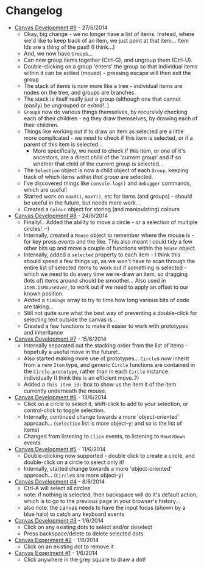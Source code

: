 # Changelog

- [Canvas Development #9](https://github.com/DaveThw/canvas-experiments/blob/bbc7605776ff03e0505b82155f3eb309e8eb4481/index.html) - 27/6/2014
    - Okay, big change - we no longer have a list of items.  Instead, where we'd like to keep track of an item, we just point at that item...  Item Ids are a thing of the past! (I think...)
    - And, we now have `Group`s...
    - Can now group items together (Ctrl-G), and ungroup them (Ctrl-U).
    - Double-clicking on a group 'enters' the group so that individual items within it can be edited (moved) - pressing escape will then exit the group
    - The stack of items is now more like a tree - individual items are nodes on the tree, and groups are branches.
    - The stack is itself really just a group (although one that cannot (easily) be ungrouped or exited!..)
    - `Group`s now do various things themselves, by recursivly checking each of their children - eg they draw themselves, by drawing each of their children.
    - Things like working out if to draw an item as selected are a little more complicated - we need to check if this item is selected, or if a parent of this item is selected...
        - More specifically, we need to check if this item, or one of it's ancestors, are a direct child of the 'current group' and if so whether that child of the current group is selected...
    - The `Selection` object is now a child object of each `Group`, keeping track of which items *within that group* are selected.
    - I've discovered things like `console.log()` and `debugger` commands, which are useful!
    - Started work on `maxX()`, `maxY()`, etc for items (and groups) - should be useful in the future, but needs more work...
    - Created a `Colour` object for storing (and manipulating) colours 
- [Canvas Development #8](https://github.com/DaveThw/canvas-experiments/blob/77c64a4b19f0fc624d3163f27eaf62e65dae66bb/index.html) - 24/6/2014
    - Finally!.. Added the ability to move a circle - or a selection of multiple circles! :-)
    - Internally, created a `Mouse` object to remember where the mouse is - for key press events and the like.  This also meant I could tidy a few other bits up and move a couple of functions within the `Mouse` object.
    - Internally, added a `selected` property to each item - I think this should speed a few things up, as we won't have to scan through the entire list of selected items to work out if something is selected - which we need to do every time we re-draw an item, so dragging (lots of) items around should be smoother...  Also used in `Item.isMouseOver`, to work out if we need to apply an offset to our known position.
    - Added a `timings` array to try to time how long various bits of code are taking...
    - Still not quite sure what the best way of preventing a double-click for selecting text outside the canvas is...
    - Created a few functions to make it easier to work with prototypes and inheritance
- [Canvas Development #7](https://github.com/DaveThw/canvas-experiments/blob/e28f1cd12df864fb58897a035515f40fcbd06c00/index.html) - 15/6/2014
    - Internally separated out the stacking order from the list of items - hopefully a useful move in the future!..
    - Also started making more use of prototypes... `Circle`s now inherit from a new `Item` type, and generic `Circle` functions are contained in the `Circle.prototype`, rather than in each `Circle` instance individually (I think this is an efficient move..?)
    - Added a `This item id:` box to show us the item it of the item currently underneath the mouse.
- [Canvas Development #6](https://github.com/DaveThw/canvas-experiments/blob/0aaae3b2661b97785f92b4349fce68b0320019a5/index.html) - 13/6/2014
    - Click on a circle to select it, shift-click to add to your selection, or control-click to toggle selection.
    - Internally, continued change towards a more 'object-oriented' approach... (`selection` list is more object-y; and so is the list of items)
    - Changed from listening to `Click` events, to listening to `MouseDown` events
- [Canvas Development #5](https://github.com/DaveThw/canvas-experiments/blob/0f6e3fd02cbd6b632b301a04395c1e51f626f0e8/index.html) - 11/6/2014
    - Double-clicking now supported - double click to create a circle, and double-click on a circle to select only it!
    - Internally, started change towards a more 'object-oriented' approach... (`Circle`s are more object-y) 
- [Canvas Development #4](https://github.com/DaveThw/canvas-experiments/blob/6fd1a4b558f6a32ae82ea3cd897a780953f0e522/index.html) - 8/6/2014
    - Ctrl-A will select all circles
    - note: if nothing is selected, then backspace will do it's default action, which is to go to the previous page in your browser's history...
    - also note: the canvas needs to have the input focus (shown by a blue halo) to catch any keyboard events
- [Canvas Development #3](https://github.com/DaveThw/canvas-experiments/blob/458bf729ed0d6d5c84929aa07dd4dd0152f0f825/index.html) - 1/6/2014
    - Click on any existing dots to select and/or deselect
    - Press backspace/delete to delete selected dots
- [Canvas Experiment #2](https://github.com/DaveThw/canvas-experiments/blob/ad9fc3aa4a76bc6d80f558a0074ee2af60d42248/index.html) - 1/6/2014
    - Click on an existing dot to remove it
- [Canvas Experiment #1](https://github.com/DaveThw/canvas-experiments/blob/867df3556dfebbfb31df5855779dcd8fe485e5c5/index.html) - 1/6/2014
    - Click anywhere in the grey square to draw a dot!
